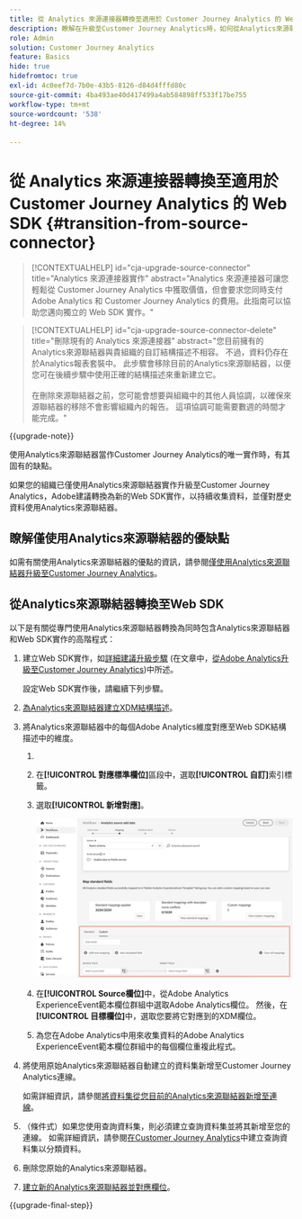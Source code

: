 ```yaml
---
title: 從 Analytics 來源連接器轉換至適用於 Customer Journey Analytics 的 Web SDK
description: 瞭解在升級至Customer Journey Analytics時，如何從Analytics來源聯結器轉換至Web SDK
role: Admin
solution: Customer Journey Analytics
feature: Basics
hide: true
hidefromtoc: true
exl-id: 4c0eef7d-7b0e-43b5-8126-d84d4fffd80c
source-git-commit: 4ba493ae40d417499a4ab584898ff533f17be755
workflow-type: tm+mt
source-wordcount: '538'
ht-degree: 14%

---
```


# 從 Analytics 來源連接器轉換至適用於 Customer Journey Analytics 的 Web SDK {#transition-from-source-connector}

<!-- markdownlint-disable MD034 -->

>[!CONTEXTUALHELP]
>id="cja-upgrade-source-connector"
>title="Analytics 來源連接器實作"
>abstract="Analytics 來源連接器可讓您輕鬆從 Customer Journey Analytics 中獲取價值，但會要求您同時支付 Adobe Analytics 和 Customer Journey Analytics 的費用。此指南可以協助您邁向獨立的 Web SDK 實作。"

<!-- markdownlint-enable MD034 -->

<!-- markdownlint-disable MD034 -->

>[!CONTEXTUALHELP]
>id="cja-upgrade-source-connector-delete"
>title="刪除現有的 Analytics 來源連接器"
>abstract="您目前擁有的Analytics來源聯結器與貴組織的自訂結構描述不相容。 不過，資料仍存在於Analytics報表套裝中。 此步驟會移除目前的Analytics來源聯結器，以便您可在後續步驟中使用正確的結構描述來重新建立它。<br><br>在刪除來源聯結器之前，您可能會想要與組織中的其他人員協調，以確保來源聯結器的移除不會影響組織內的報告。 這項協調可能需要數週的時間才能完成。"

<!-- markdownlint-enable MD034 -->

{{upgrade-note}}

使用Analytics來源聯結器當作Customer Journey Analytics的唯一實作時，有其固有的缺點。

如果您的組織已僅使用Analytics來源聯結器實作升級至Customer Journey Analytics，Adobe建議轉換為新的Web SDK實作，以持續收集資料，並僅對歷史資料使用Analytics來源聯結器。

## 瞭解僅使用Analytics來源聯結器的優缺點

如需有關使用Analytics來源聯結器的優點的資訊，請參閱[僅使用Analytics來源聯結器升級至Customer Journey Analytics](/help/getting-started/cja-upgrade/cja-upgrade-alternative-source-connector.md)。

## 從Analytics來源聯結器轉換至Web SDK

以下是有關從專門使用Analytics來源聯結器轉換為同時包含Analytics來源聯結器和Web SDK實作的高階程式：

1. 建立Web SDK實作，如[詳細建議升級步驟](/help/getting-started/cja-upgrade/cja-upgrade-recommendations.md#detailed-recommended-upgrade-steps) (在文章中，[從Adobe Analytics升級至Customer Journey Analytics](/help/getting-started/cja-upgrade/cja-upgrade-recommendations.md))中所述。

   設定Web SDK實作後，請繼續下列步驟。

1. [為Analytics來源聯結器建立XDM結構描述](/help/getting-started/cja-upgrade/cja-upgrade-source-connector-schema.md)。

1. 將Analytics來源聯結器中的每個Adobe Analytics維度對應至Web SDK結構描述中的維度。

   1. 
      <!-- how do you get here -->

   1. 在&#x200B;**[!UICONTROL 對應標準欄位]**&#x200B;區段中，選取&#x200B;**[!UICONTROL 自訂]**&#x200B;索引標籤。

   1. 選取&#x200B;**[!UICONTROL 新增對應]**。

      ![對應結構描述欄位](assets/schema-mapping.png)

   1. 在&#x200B;**[!UICONTROL Source欄位]**&#x200B;中，從Adobe Analytics ExperienceEvent範本欄位群組中選取Adobe Analytics欄位。 然後，在&#x200B;**[!UICONTROL 目標欄位]**&#x200B;中，選取您要將它對應到的XDM欄位。

   1. 為您在Adobe Analytics中用來收集資料的Adobe Analytics ExperienceEvent範本欄位群組中的每個欄位重複此程式。

1. 將使用原始Analytics來源聯結器自動建立的資料集新增至Customer Journey Analytics連線。

   如需詳細資訊，請參閱[將資料集從您目前的Analytics來源聯結器新增至連線](/help/getting-started/cja-upgrade/cja-upgrade-source-connector-dataset.md)。

1. （條件式）如果您使用查詢資料集，則必須建立查詢資料集並將其新增至您的連線。 如需詳細資訊，請參閱[在Customer Journey Analytics](/help/getting-started/cja-upgrade/cja-upgrade-dataset-lookup.md)中建立查詢資料集以分類資料。

1. 刪除您原始的Analytics來源聯結器。<!-- need to add steps somewhere about how to do this -->

1. [建立新的Analytics來源聯結器並對應欄位](/help/getting-started/cja-upgrade/cja-upgrade-source-connector.md)。

{{upgrade-final-step}}
